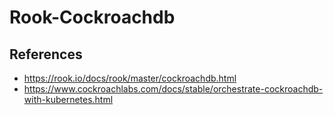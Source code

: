 # Rook-Cockroachdb

## References

* <https://rook.io/docs/rook/master/cockroachdb.html>
* <https://www.cockroachlabs.com/docs/stable/orchestrate-cockroachdb-with-kubernetes.html>